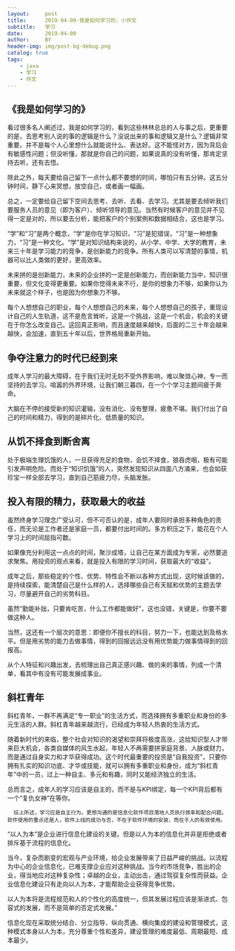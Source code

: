 ```yaml
---
layout:     post
title:      2019-04-09-我是如何学习的，小作文
subtitle:   学习
date:       2019-04-09
author:     BY
header-img: img/post-bg-debug.png
catalog: true
tags:
    - java
    - 学习
    - 作文
---
```

## 《我是如何学习的》

看过很多名人阐述过，我是如何学习的，看到这些林林总总的人与事之后，更重要的是，去思考别人说的事的逻辑是什么？没说出来的事和逻辑又是什么？逻辑非常重要。并不是每个人心里想什么就能说什么、表达好。这不能怪对方，因为背后会有敏感性问题；但没听懂，那就是你自己的问题，如果说真的没有听懂，那肯定坚持去听，还有去悟。

除此之外，每天要给自己留下一点什么都不要想的时间，哪怕只有五分钟。这五分钟时间，静下心来冥想，放空自己，或者画一幅画。

总之，一定要给自己留下空间去思考、去听、去看、去学习。尤其是要去倾听我们要服务人员的意见（即为客户）、倾听领导的意见。当然有时候客户的意见并不见得一定是对的，所以要去分析，能把客户的个别案例和数据相结合，这也是学习。

“学”和“习”是两个概念，“学”是你在学习知识，“习”是犯错误，“习”是一种想象力，“习”是一种文化。“学”是对知识结构来说的，从小学、中学、大学的教育，未来三十年是学习能力的竞争，是创新能力的竞争。所有人类可以写清楚的事情，机器可以比人类做的更好，更高效率。

未来拼的是创新能力，未来的企业拼的一定是创新能力，而创新能力当中，知识很重要，但文化变得更重要。如果你觉得未来不行，是你的想象力不够，如果你认为未来就这个样子，也是因为你想象力不够。

每个人想想自己的职业，每个人想想自己的未来，每个人想想自己的孩子，重现设计自己的人生轨道，这不是危言耸听，这是一个挑战，这是一个机会，机会的关键在于你怎么改变自己。这回真正影响，而且速度越来越快，后面的二三十年会越来越快，会加速，直到五十年以后，世界格局重新开始。

## 争夺注意力的时代已经到来

成年人学习的最大障碍，在于我们无时无刻不受外界影响，难以聚敛心神，专一而坚持的去学习。喧嚣的外界环境，让我们朝三暮四，在一个个学习主题间疲于奔命。

大脑在不停的接受新的知识灌输，没有消化、没有整理，疲惫不堪。我们付出了自己的时间和精力，得到的是碎片化、低质量的知识。

## 从饥不择食到断舍离

处于极端生理饥饿的人，一旦获得充足的食物，会饥不择食，狼吞虎咽，极有可能引发声明危险。而处于“知识饥饿”的人，突然发现知识从四面八方涌来，也会如获珍宝一样全部去学习，直到自己筋疲力尽，头脑发胀。

## 投入有限的精力，获取最大的收益

虽然终身学习理念广受认可，但不可否认的是，成年人要同时承担多种角色的责任，而无论是工作者还是家庭一员，都要付出时间的。多方积压之下，能花在个人学习上的时间屈指可数。

如果像充分利用这一点点的时间，聚沙成塔，让自己在某方面成为专家，必然要追求聚焦。用投资的观点来看，就是投入有限的学习时间，获取最大的“收益”。

成年之后，那些稳定的个性、优势、特性会不断以各种方式出现，这时候该做的，是持续探索，能清楚自己是什么样的人，选择哪些自己有天赋和优势的主题去学习，尽量避开自己的劣势科目。

虽然“勤能补拙，只要肯吃苦，什么工作都能做好”，这也没错，关键是，你要不要做这种人。

当然，这还有一个层次的意思：即便你不擅长的科目，努力一下，也能达到及格水平。但是用劣势的能力去做事情，得到的回报远远没有用优势能力做事情得到的回报高。

从个人特征和兴趣出发，去梳理出自己真正感兴趣、做的来的事情，列成一个清单，看其中有没有可能发展成事业。

## 斜杠青年

斜杠青年，一群不再满足“专一职业”的生活方式，而选择拥有多重职业和身份的多元生活的人群。斜杠青年越来越流行，已经成为年轻人热衷的生活方式。

随着新时代的来临，整个社会对知识的渴望和崇拜将极度高涨，这给知识型人才带来巨大机会，各类自媒体的风生水起，年轻人不再需要拼家庭背景、人脉或财力，而是通过自身实力和才华获得成功。这个时代最重要的投资是“自我投资”，只要你拥有扎实的知识功底、才华或技能，就可以拥有多重职业和身份，成为“斜杠青年”中的一员，过上一种自主、多元和有趣，同时又能经济独立的生活。

总而言之，成年人的学习应该是自主的，而不是与KPI绑定，每一个KPI背后都有一个“复仇女神”在等你。

      综上所述，学习应是自主行为。更想沟通的是信息化软件项目落地人员执行效率和配合问题。软件使用的重点还是人，软件上线的成功与否，不在于软件环境的安装，而在于人的有效使用。

“以人为本”是企业进行信息化建设的关键。但是以人为本的信息化并非是拒绝或者排斥基于流程的信息化。

当今，复杂而剧变的宏观与产业环境，给企业发展带来了日益严峻的挑战。以流程为中心的企业信息化，已难支撑企业应对这种挑战。当今的市场竞争，胜出的企业，得当地应对这种复杂性；卓越的企业，主动出击，通过驾驭复杂性而获益。企业信息化建设只有走向以人为本，才能帮助企业获得竞争优势。

以人为本将是流程规范和人的个性化的高度统一，但其发展过程应该是渐进式、包容式的发展，而不是简单的否定式发展。”

信息化现在采取统分结合、分立指导、纵向贯通、横向集成的建设和管理模式，这种模式本身以人为本，充分尊重个性和差异，建设管理的难度最低、周期最短、成本最少。
